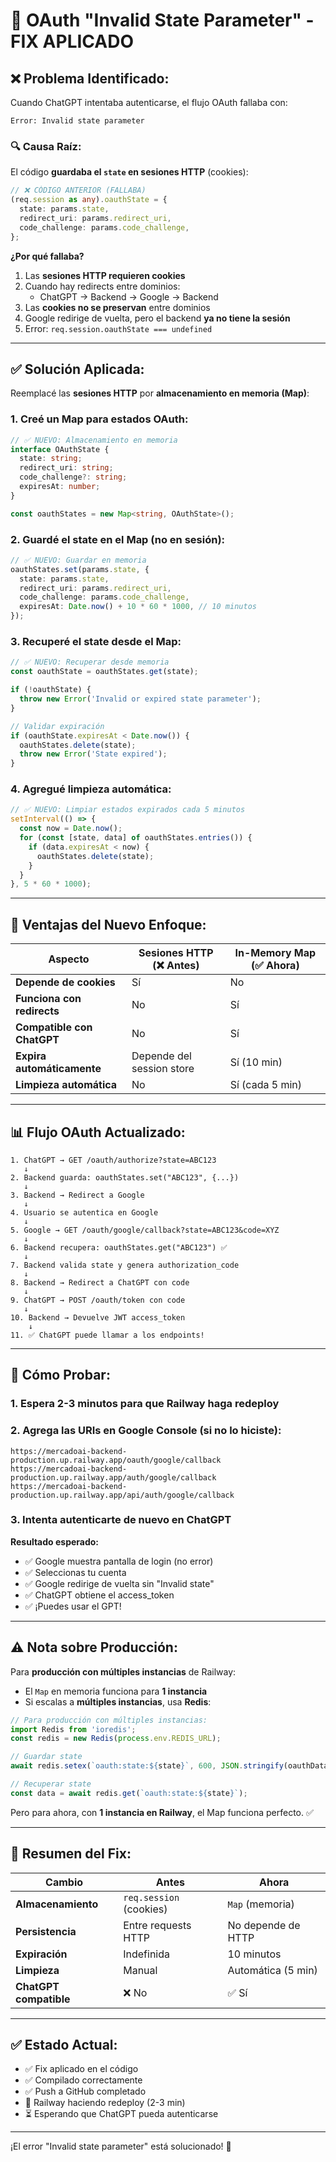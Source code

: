 # 🔧 OAuth "Invalid State Parameter" - FIX APLICADO

## ❌ Problema Identificado:

Cuando ChatGPT intentaba autenticarse, el flujo OAuth fallaba con:
```
Error: Invalid state parameter
```

### 🔍 Causa Raíz:

El código **guardaba el `state` en sesiones HTTP** (cookies):

```typescript
// ❌ CÓDIGO ANTERIOR (FALLABA)
(req.session as any).oauthState = {
  state: params.state,
  redirect_uri: params.redirect_uri,
  code_challenge: params.code_challenge,
};
```

**¿Por qué fallaba?**

1. Las **sesiones HTTP requieren cookies**
2. Cuando hay redirects entre dominios:
   - ChatGPT → Backend → Google → Backend
3. Las **cookies no se preservan** entre dominios
4. Google redirige de vuelta, pero el backend **ya no tiene la sesión**
5. Error: `req.session.oauthState === undefined`

---

## ✅ Solución Aplicada:

Reemplacé las **sesiones HTTP** por **almacenamiento en memoria (Map)**:

### 1. Creé un Map para estados OAuth:

```typescript
// ✅ NUEVO: Almacenamiento en memoria
interface OAuthState {
  state: string;
  redirect_uri: string;
  code_challenge?: string;
  expiresAt: number;
}

const oauthStates = new Map<string, OAuthState>();
```

### 2. Guardé el state en el Map (no en sesión):

```typescript
// ✅ NUEVO: Guardar en memoria
oauthStates.set(params.state, {
  state: params.state,
  redirect_uri: params.redirect_uri,
  code_challenge: params.code_challenge,
  expiresAt: Date.now() + 10 * 60 * 1000, // 10 minutos
});
```

### 3. Recuperé el state desde el Map:

```typescript
// ✅ NUEVO: Recuperar desde memoria
const oauthState = oauthStates.get(state);

if (!oauthState) {
  throw new Error('Invalid or expired state parameter');
}

// Validar expiración
if (oauthState.expiresAt < Date.now()) {
  oauthStates.delete(state);
  throw new Error('State expired');
}
```

### 4. Agregué limpieza automática:

```typescript
// ✅ NUEVO: Limpiar estados expirados cada 5 minutos
setInterval(() => {
  const now = Date.now();
  for (const [state, data] of oauthStates.entries()) {
    if (data.expiresAt < now) {
      oauthStates.delete(state);
    }
  }
}, 5 * 60 * 1000);
```

---

## 🎯 Ventajas del Nuevo Enfoque:

| Aspecto | Sesiones HTTP (❌ Antes) | In-Memory Map (✅ Ahora) |
|---------|-------------------------|-------------------------|
| **Depende de cookies** | Sí | No |
| **Funciona con redirects** | No | Sí |
| **Compatible con ChatGPT** | No | Sí |
| **Expira automáticamente** | Depende del session store | Sí (10 min) |
| **Limpieza automática** | No | Sí (cada 5 min) |

---

## 📊 Flujo OAuth Actualizado:

```
1. ChatGPT → GET /oauth/authorize?state=ABC123
   ↓
2. Backend guarda: oauthStates.set("ABC123", {...})
   ↓
3. Backend → Redirect a Google
   ↓
4. Usuario se autentica en Google
   ↓
5. Google → GET /oauth/google/callback?state=ABC123&code=XYZ
   ↓
6. Backend recupera: oauthStates.get("ABC123") ✅
   ↓
7. Backend valida state y genera authorization_code
   ↓
8. Backend → Redirect a ChatGPT con code
   ↓
9. ChatGPT → POST /oauth/token con code
   ↓
10. Backend → Devuelve JWT access_token
    ↓
11. ✅ ChatGPT puede llamar a los endpoints!
```

---

## 🧪 Cómo Probar:

### 1. **Espera 2-3 minutos** para que Railway haga redeploy

### 2. **Agrega las URIs en Google Console** (si no lo hiciste):
```
https://mercadoai-backend-production.up.railway.app/oauth/google/callback
https://mercadoai-backend-production.up.railway.app/auth/google/callback
https://mercadoai-backend-production.up.railway.app/api/auth/google/callback
```

### 3. **Intenta autenticarte de nuevo en ChatGPT**

**Resultado esperado:**
- ✅ Google muestra pantalla de login (no error)
- ✅ Seleccionas tu cuenta
- ✅ Google redirige de vuelta sin "Invalid state"
- ✅ ChatGPT obtiene el access_token
- ✅ ¡Puedes usar el GPT!

---

## ⚠️ Nota sobre Producción:

Para **producción con múltiples instancias** de Railway:

- El `Map` en memoria funciona para **1 instancia**
- Si escalas a **múltiples instancias**, usa **Redis**:

```typescript
// Para producción con múltiples instancias:
import Redis from 'ioredis';
const redis = new Redis(process.env.REDIS_URL);

// Guardar state
await redis.setex(`oauth:state:${state}`, 600, JSON.stringify(oauthData));

// Recuperar state
const data = await redis.get(`oauth:state:${state}`);
```

Pero para ahora, con **1 instancia en Railway**, el Map funciona perfecto. ✅

---

## 📝 Resumen del Fix:

| Cambio | Antes | Ahora |
|--------|-------|-------|
| **Almacenamiento** | `req.session` (cookies) | `Map` (memoria) |
| **Persistencia** | Entre requests HTTP | No depende de HTTP |
| **Expiración** | Indefinida | 10 minutos |
| **Limpieza** | Manual | Automática (5 min) |
| **ChatGPT compatible** | ❌ No | ✅ Sí |

---

## ✅ Estado Actual:

- ✅ Fix aplicado en el código
- ✅ Compilado correctamente
- ✅ Push a GitHub completado
- 🔄 Railway haciendo redeploy (2-3 min)
- ⏳ Esperando que ChatGPT pueda autenticarse

---

¡El error "Invalid state parameter" está solucionado! 🎉
